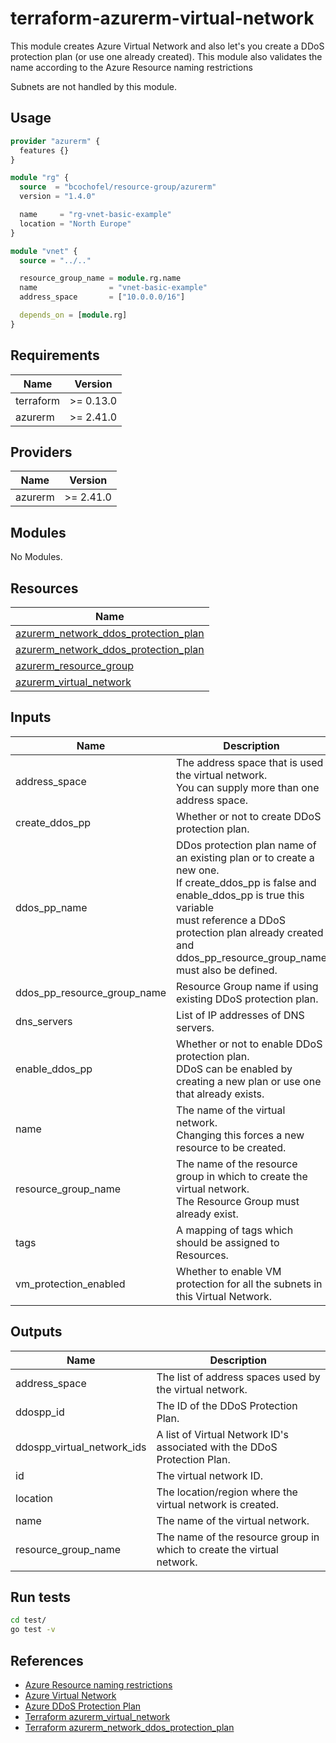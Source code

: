 # terraform-azurerm-virtual-network

This module creates Azure Virtual Network and also let's you create a DDoS protection plan (or use one already created).
This module also validates the name according to the Azure Resource naming restrictions

Subnets are not handled by this module.

## Usage

```hcl:examples/basic/main.tf
provider "azurerm" {
  features {}
}

module "rg" {
  source  = "bcochofel/resource-group/azurerm"
  version = "1.4.0"

  name     = "rg-vnet-basic-example"
  location = "North Europe"
}

module "vnet" {
  source = "../.."

  resource_group_name = module.rg.name
  name                = "vnet-basic-example"
  address_space       = ["10.0.0.0/16"]

  depends_on = [module.rg]
}

```

<!-- BEGINNING OF PRE-COMMIT-TERRAFORM DOCS HOOK -->

## Requirements

| Name | Version |
|------|---------|
| terraform | >= 0.13.0 |
| azurerm | >= 2.41.0 |

## Providers

| Name | Version |
|------|---------|
| azurerm | >= 2.41.0 |

## Modules

No Modules.

## Resources

| Name |
|------|
| [azurerm_network_ddos_protection_plan](https://registry.terraform.io/providers/hashicorp/azurerm/2.41.0/docs/resources/network_ddos_protection_plan) |
| [azurerm_network_ddos_protection_plan](https://registry.terraform.io/providers/hashicorp/azurerm/2.41.0/docs/data-sources/network_ddos_protection_plan) |
| [azurerm_resource_group](https://registry.terraform.io/providers/hashicorp/azurerm/2.41.0/docs/data-sources/resource_group) |
| [azurerm_virtual_network](https://registry.terraform.io/providers/hashicorp/azurerm/2.41.0/docs/resources/virtual_network) |

## Inputs

| Name | Description | Type | Default | Required |
|------|-------------|------|---------|:--------:|
| address\_space | The address space that is used the virtual network.<br>You can supply more than one address space. | `list(string)` | n/a | yes |
| create\_ddos\_pp | Whether or not to create DDoS protection plan. | `bool` | `false` | no |
| ddos\_pp\_name | DDos protection plan name of an existing plan or to create a new one.<br>If create\_ddos\_pp is false and enable\_ddos\_pp is true this variable<br>must reference a DDoS protection plan already created and<br>ddos\_pp\_resource\_group\_name must also be defined. | `string` | `""` | no |
| ddos\_pp\_resource\_group\_name | Resource Group name if using existing DDoS protection plan. | `string` | `""` | no |
| dns\_servers | List of IP addresses of DNS servers. | `list(string)` | `[]` | no |
| enable\_ddos\_pp | Whether or not to enable DDoS protection plan.<br>DDoS can be enabled by creating a new plan or use one that already exists. | `bool` | `false` | no |
| name | The name of the virtual network.<br>Changing this forces a new resource to be created. | `string` | n/a | yes |
| resource\_group\_name | The name of the resource group in which to create the virtual network.<br>The Resource Group must already exist. | `string` | n/a | yes |
| tags | A mapping of tags which should be assigned to Resources. | `map(string)` | `{}` | no |
| vm\_protection\_enabled | Whether to enable VM protection for all the subnets in this Virtual Network. | `bool` | `false` | no |

## Outputs

| Name | Description |
|------|-------------|
| address\_space | The list of address spaces used by the virtual network. |
| ddospp\_id | The ID of the DDoS Protection Plan. |
| ddospp\_virtual\_network\_ids | A list of Virtual Network ID's associated with the DDoS Protection Plan. |
| id | The virtual network ID. |
| location | The location/region where the virtual network is created. |
| name | The name of the virtual network. |
| resource\_group\_name | The name of the resource group in which to create the virtual network. |
<!-- END OF PRE-COMMIT-TERRAFORM DOCS HOOK -->


## Run tests

```bash
cd test/
go test -v
```

## References

* [Azure Resource naming restrictions](https://docs.microsoft.com/en-us/azure/azure-resource-manager/management/resource-name-rules)
* [Azure Virtual Network](https://docs.microsoft.com/en-us/azure/virtual-network/virtual-networks-overview)
* [Azure DDoS Protection Plan](https://docs.microsoft.com/en-us/azure/ddos-protection/ddos-protection-overview)
* [Terraform azurerm_virtual_network](https://registry.terraform.io/providers/hashicorp/azurerm/latest/docs/resources/virtual_network)
* [Terraform azurerm_network_ddos_protection_plan](https://registry.terraform.io/providers/hashicorp/azurerm/latest/docs/resources/network_ddos_protection_plan)
